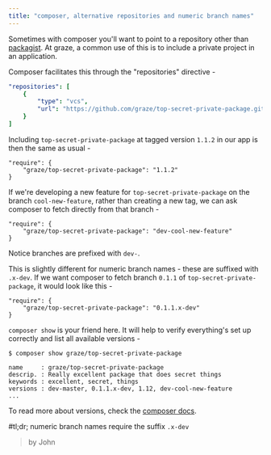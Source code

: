 ```yaml
---
title: "composer, alternative repositories and numeric branch names"
---
```


Sometimes with composer you'll want to point to a repository other than [packagist](https://packagist.org). At graze, a common use of this is to include a private project in an application.

Composer facilitates this through the "repositories" directive -

```YAML
"repositories": [
    {
        "type": "vcs",
        "url": "https://github.com/graze/top-secret-private-package.git"
    }
]
```

Including `top-secret-private-package` at tagged version `1.1.2` in our app is then the same as usual -

```
"require": {
    "graze/top-secret-private-package": "1.1.2"
}
```

If we're developing a new feature for `top-secret-private-package` on the branch `cool-new-feature`, rather than creating a new tag, we can ask composer to fetch directly from that branch -

```
"require": {
    "graze/top-secret-private-package": "dev-cool-new-feature"
}
```

Notice branches are prefixed with `dev-`.

This is slightly different for numeric branch names - these are suffixed with `.x-dev`. If we want composer to fetch branch `0.1.1` of `top-secret-private-package`, it would look like this -

```
"require": {
    "graze/top-secret-private-package": "0.1.1.x-dev"
}
```

`composer show` is your friend here. It will help to verify everything's set up correctly and list all available versions -

```
$ composer show graze/top-secret-private-package

name     : graze/top-secret-private-package
descrip. : Really excellent package that does secret things
keywords : excellent, secret, things
versions : dev-master, 0.1.1.x-dev, 1.12, dev-cool-new-feature
...
```

To read more about versions, check the [composer docs](https://getcomposer.org/doc/02-libraries.md#specifying-the-version).

#tl;dr; numeric branch names require the suffix `.x-dev`

> by John
